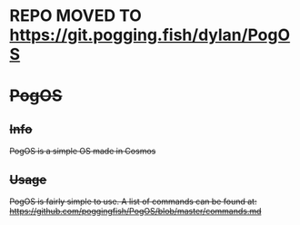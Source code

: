 # REPO MOVED TO https://git.pogging.fish/dylan/PogOS

# <s> PogOS 

## Info

PogOS is a simple OS made in Cosmos

## Usage

PogOS is fairly simple to use. A list of commands can be found at: https://github.com/poggingfish/PogOS/blob/master/commands.md
</s>
